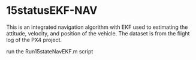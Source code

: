 # 15statusEKF-NAV

This is an integrated navigation algorithm with EKF used to estimating the attitude, velocity, and position of the vehicle. The dataset is from the flight log of the PX4 project.

run the Run15stateNavEKF.m script
